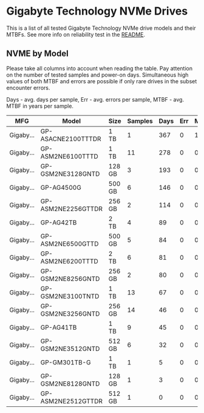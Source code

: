Gigabyte Technology NVMe Drives
===============================

This is a list of all tested Gigabyte Technology NVMe drive models and their MTBFs. See more
info on reliability test in the [README](https://github.com/linuxhw/SMART).

NVME by Model
------------

Please take all columns into account when reading the table. Pay attention on the
number of tested samples and power-on days. Simultaneous high values of both MTBF
and errors are possible if only rare drives in the subset encounter errors.

Days - avg. days per sample,
Err  - avg. errors per sample,
MTBF - avg. MTBF in years per sample.

| MFG       | Model              | Size   | Samples | Days  | Err   | MTBF |
|-----------|--------------------|--------|---------|-------|-------|------|
| Gigaby... | GP-ASACNE2100TTTDR | 1 TB   | 1       | 367   | 0     | 1.01   |
| Gigaby... | GP-ASM2NE6100TTTD  | 1 TB   | 11      | 278   | 0     | 0.76   |
| Gigaby... | GP-GSM2NE3128GNTD  | 128 GB | 3       | 193   | 0     | 0.53   |
| Gigaby... | GP-AG4500G         | 500 GB | 6       | 146   | 0     | 0.40   |
| Gigaby... | GP-ASM2NE2256GTTDR | 256 GB | 2       | 114   | 0     | 0.31   |
| Gigaby... | GP-AG42TB          | 2 TB   | 4       | 89    | 0     | 0.25   |
| Gigaby... | GP-ASM2NE6500GTTD  | 500 GB | 5       | 84    | 0     | 0.23   |
| Gigaby... | GP-ASM2NE6200TTTD  | 2 TB   | 6       | 81    | 0     | 0.22   |
| Gigaby... | GP-GSM2NE8256GNTD  | 256 GB | 2       | 80    | 0     | 0.22   |
| Gigaby... | GP-GSM2NE3100TNTD  | 1 TB   | 13      | 67    | 0     | 0.19   |
| Gigaby... | GP-GSM2NE3256GNTD  | 256 GB | 14      | 46    | 0     | 0.13   |
| Gigaby... | GP-AG41TB          | 1 TB   | 9       | 45    | 0     | 0.13   |
| Gigaby... | GP-GSM2NE3512GNTD  | 512 GB | 6       | 32    | 0     | 0.09   |
| Gigaby... | GP-GM301TB-G       | 1 TB   | 1       | 5     | 0     | 0.01   |
| Gigaby... | GP-GSM2NE8128GNTD  | 128 GB | 1       | 3     | 0     | 0.01   |
| Gigaby... | GP-ASM2NE2512GTTDR | 512 GB | 1       | 0     | 0     | 0.00   |

